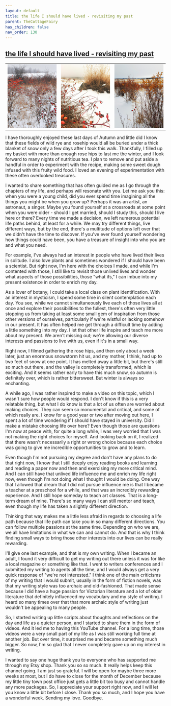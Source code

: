 ```yaml
---
layout: default
title: the life I should have lived - revisiting my past
parent: TheCottageFairy
has_children: false
nav_order: 130
---
```


## [the life I should have lived - revisiting my past](https://www.youtube.com/watch?v=g6iq1RfcA0Q)

<div>
<table align="center">
	<tr>
		<td align="center">
			<img src="../../assets/cottage_fairy_ai_generated_photos/the_life_I_should_have_lived_-_revisiting_my_past-[g6iq1RfcA0Q]/generated_00.png" height="200" width="200"/>
		</td>
		<td align="center">
			<img src="../../assets/cottage_fairy_ai_generated_photos/the_life_I_should_have_lived_-_revisiting_my_past-[g6iq1RfcA0Q]/generated_01.png" height="200" width="200"/>
		</td>
		<td align="center">
			<img src="../../assets/cottage_fairy_ai_generated_photos/the_life_I_should_have_lived_-_revisiting_my_past-[g6iq1RfcA0Q]/generated_02.png" height="200" width="200"/>
		</td>
	</tr>
</table>
</div>

I have thoroughly enjoyed these last days of Autumn and little did I know that these fields of wild rye and rosehip would all be buried under a thick blanket of snow only a few days after I took this walk. Thankfully, I filled up my basket with more than enough rose hips to last me the winter, and I look forward to many nights of nutritious tea. I plan to remove and put aside a handful in order to experiment with the recipe, making some sweet dough infused with this fruity wild food. I loved an evening of experimentation with these often overlooked treasures.

I wanted to share something that has often guided me as I go through the chapters of my life, and perhaps will resonate with you. Let me ask you this: when you were a young child, did you ever spend time imagining all the things you might be when you grow up? Perhaps it was an artist, an astronaut, a singer. Maybe you found yourself at a crossroads at some point when you were older - should I get married, should I study this, should I live here or there? Every time we made a decision, we left numerous potential life paths behind, at least for a while. We may try different things, live different ways, but by the end, there's a multitude of options left over that we didn't have the time to discover. If you've ever found yourself wondering how things could have been, you have a treasure of insight into who you are and what you need.

For example, I've always had an interest in people who have lived their lives in solitude. I also love plants and sometimes wondered if I should have been a scientist. But right now, I'm here with the choices I made, and while I'm contented with those, I still like to revisit those unlived lives and wonder what aspects of those possibilities, those "what ifs," I can imbue into my present existence in order to enrich my day.

As a lover of botany, I could take a local class on plant identification. With an interest in mysticism, I spend some time in silent contemplation each day. You see, while we cannot simultaneously live each of those lives all at once and explore their possibilities to the fullest, there's often very little stopping us from taking at least some small gem of inspiration from those other versions of ourselves, particularly if we're wistful or lacking somehow in our present. It has often helped me get through a difficult time by adding a little something into my day. I let that other life inspire and teach me more about my present. We aren't missing out; we're allowing our diverse interests and passions to live with us, even if it's in a small way.

Right now, I filmed gathering the rose hips, and then only about a week later, just an enormous snowstorm hit us, and my mother, I think, had up to two feet of snow at one point. It has melted away a little bit, but there's still so much out there, and the valley is completely transformed, which is exciting. And it seems rather early to have this much snow, so autumn is definitely over, which is rather bittersweet. But winter is always so enchanting.

A while ago, I was rather inspired to make a video on this topic, which I wasn't sure how people would respond. I don't know if this is a very relatable thing, but what I do know is that a lot of us often are worried about making choices. They can seem so monumental and critical, and some of which really are. I know for a good year or two after moving out here, I spent a lot of time wondering if I should have stayed in university. Did I make a mistake choosing life over here? Even though those are questions I'm now at peace with, for quite a long while, I was very worried that I was not making the right choices for myself. And looking back on it, I realized that there wasn't necessarily a right or wrong choice because each choice was going to give me incredible opportunities to grow and to learn.

Even though I'm not pursuing my degree and don't have any plans to do that right now, I know that I still deeply enjoy reading books and learning and reading a paper now and then and exercising my more critical mind. And I can still have that unlived life influence me and enrich my life right now, even though I'm not doing what I thought I would be doing. One way that I allowed that dream that I did not pursue influence me is that I became a teacher at a preschool for a while, and that was an incredibly rewarding experience. And I still hope someday to teach art classes. That is a long-term dream of mine. There's so many ways I can still mentor and teach, even though my life has taken a slightly different direction.

Thinking that way makes me a little less afraid in regards to choosing a life path because that life path can take you in so many different directions. You can follow multiple passions at the same time. Depending on who we are, we all have limitations in what we can and cannot do. And that is why I think finding small ways to bring those other interests into our lives can be really rewarding.

I'll give one last example, and that is my own writing. When I became an adult, I found it very difficult to get my writing out there unless it was for like a local magazine or something like that. I went to writers conferences and I submitted my writing to agents all the time, and I would always get a very quick response of "we're not interested." I think one of the main criticisms of my writing that I would submit, usually in the form of fiction novels, was that my writing style was too archaic and old-fashioned. That made sense because I did have a huge passion for Victorian literature and a lot of older literature that definitely influenced my vocabulary and my style of writing. I heard so many times over that that more archaic style of writing just wouldn't be appealing to many people.

So, I started writing up little scripts about thoughts and reflections on the day and life as a quieter person, and I started to share them in the form of videos. And it led me to having this YouTube channel. For a long time, those videos were a very small part of my life as I was still working full time at another job. But over time, it surprised me and became something much bigger. So now, I'm so glad that I never completely gave up on my interest in writing.

I wanted to say one huge thank you to everyone who has supported me through my Etsy shop. Thank you so so much. It really helps keep this channel going. I am just so grateful. I will be open for maybe three more weeks at most, but I do have to close for the month of December because my little tiny town post office just gets a little bit too busy and cannot handle any more packages. So, I appreciate your support right now, and I will let you know a little bit before I close. Thank you so much, and I hope you have a wonderful week. Sending my love. Goodbye.